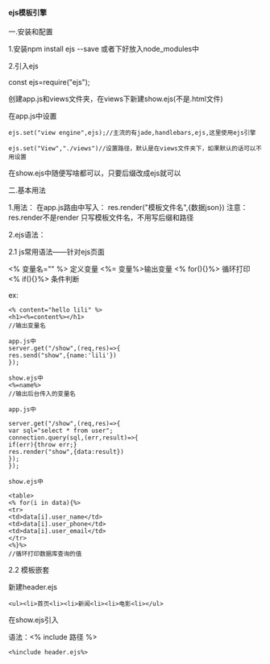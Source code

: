 <h4>ejs模板引擎</h4>

一.安装和配置

1.安装npm install ejs --save
或者下好放入node_modules中

2.引入ejs

const ejs=require("ejs");

创建app.js和views文件夹，在views下新建show.ejs(不是.html文件)

在app.js中设置

```
ejs.set("view engine",ejs);//主流的有jade,handlebars,ejs,这里使用ejs引擎

ejs.set("View","./views")//设置路径，默认是在views文件夹下，如果默认的话可以不用设置
```

在show.ejs中随便写啥都可以，只要后缀改成ejs就可以


二.基本用法

1.用法：
在app.js路由中写入：
res.render("模板文件名",{数据json})
注意：
res.render不是render
只写模板文件名，不用写后缀和路径


2.ejs语法：


2.1 js常用语法——针对ejs页面

<% 变量名="" %> 定义变量
<%= 变量%>输出变量
<% for(){}%> 循环打印
<% if(){}%> 条件判断

ex:

```
<% content="hello lili" %>
<h1><%=content%></h1>
//输出变量名
```
```
app.js中
server.get("/show",(req,res)=>{
res.send("show",{name:'lili'})
});

show.ejs中
<%=name%>
//输出后台传入的变量名
```

```
app.js中

server.get("/show",(req,res)=>{
var sql="select * from user";
connection.query(sql,(err,result)=>{
if(err){throw err;}
res.render("show",{data:result})
});
});

show.ejs中

<table>
<% for(i in data){%>
<tr>
<td>data[i].user_name</td>
<td>data[i].user_phone</td>
<td>data[i].user_email</td>
</tr>
<%}%>
//循环打印数据库查询的值

```

2.2 模板嵌套

新建header.ejs

```
<ul><li>首页<li><li>新闻<li><li>电影<li></ul>
```
在show.ejs引入

语法：<% include 路径 %>

```
<%include header.ejs%>
```
